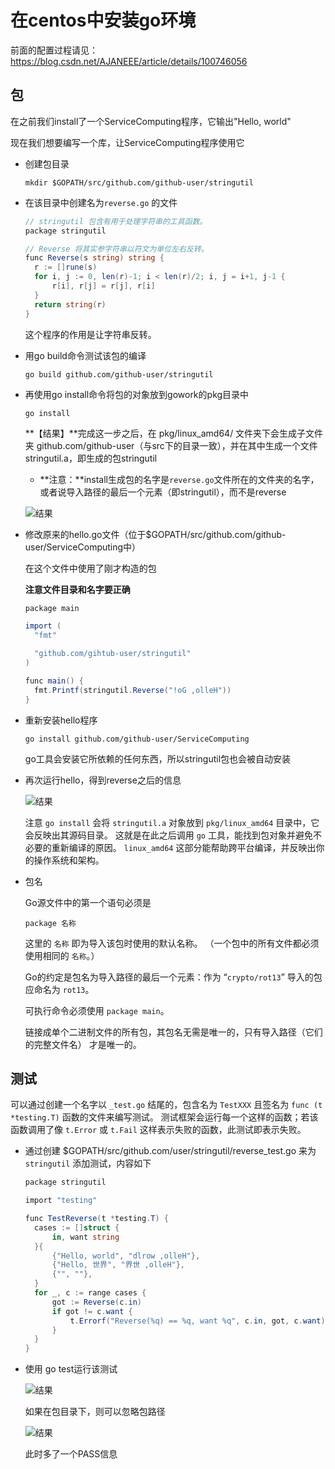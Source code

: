# 在centos中安装go环境

前面的配置过程请见：https://blog.csdn.net/AJANEEE/article/details/100746056



## 包

在之前我们install了一个ServiceComputing程序，它输出"Hello, world"

现在我们想要编写一个库，让ServiceComputing程序使用它

- 创建包目录

  ```
  mkdir $GOPATH/src/github.com/github-user/stringutil
  ```

  

- 在该目录中创建名为`reverse.go` 的文件

  ```csharp
  // stringutil 包含有用于处理字符串的工具函数。
  package stringutil
  
  // Reverse 将其实参字符串以符文为单位左右反转。
  func Reverse(s string) string {
  	r := []rune(s)
  	for i, j := 0, len(r)-1; i < len(r)/2; i, j = i+1, j-1 {
  		r[i], r[j] = r[j], r[i]
  	}
  	return string(r)
  }
  ```

  这个程序的作用是让字符串反转。

- 用go build命令测试该包的编译

  ```
  go build github.com/github-user/stringutil
  ```

- 再使用go install命令将包的对象放到gowork的pkg目录中

  ```
  go install
  ```

  **【结果】**完成这一步之后，在 pkg/linux_amd64/ 文件夹下会生成子文件夹 github.com/github-user（与src下的目录一致），并在其中生成一个文件stringutil.a，即生成的包stringutil

  - **注意：**install生成包的名字是`reverse.go`文件所在的文件夹的名字，或者说导入路径的最后一个元素（即stringutil），而不是reverse

  ![结果](C:\Users\LENOVO\AppData\Roaming\Typora\typora-user-images\1568252389925.png)

- 修改原来的hello.go文件（位于$GOPATH/src/github.com/github-user/ServiceComputing中）

  在这个文件中使用了刚才构造的包

  **注意文件目录和名字要正确**

  ```csharp
  package main
  
  import (
  	"fmt"
  
  	"github.com/gihtub-user/stringutil"
  )
  
  func main() {
  	fmt.Printf(stringutil.Reverse("!oG ,olleH"))
  }
  ```

- 重新安装hello程序

  ```
  go install github.com/github-user/ServiceComputing
  ```

  go工具会安装它所依赖的任何东西，所以stringutil包也会被自动安装

- 再次运行hello，得到reverse之后的信息

  ![结果](C:\Users\LENOVO\AppData\Roaming\Typora\typora-user-images\1568263552395.png)

  注意 `go install` 会将 `stringutil.a` 对象放到 `pkg/linux_amd64` 目录中，它会反映出其源码目录。 这就是在此之后调用 `go` 工具，能找到包对象并避免不必要的重新编译的原因。 `linux_amd64` 这部分能帮助跨平台编译，并反映出你的操作系统和架构。

- 包名

  Go源文件中的第一个语句必须是

  ```
  package 名称
  ```

  这里的 `名称` 即为导入该包时使用的默认名称。 （一个包中的所有文件都必须使用相同的 `名称`。）

  Go的约定是包名为导入路径的最后一个元素：作为 “`crypto/rot13`” 导入的包应命名为 `rot13`。

  可执行命令必须使用 `package main`。

  链接成单个二进制文件的所有包，其包名无需是唯一的，只有导入路径（它们的完整文件名） 才是唯一的。



## 测试

可以通过创建一个名字以 `_test.go` 结尾的，包含名为 `TestXXX` 且签名为 `func (t *testing.T)` 函数的文件来编写测试。 测试框架会运行每一个这样的函数；若该函数调用了像 `t.Error` 或 `t.Fail` 这样表示失败的函数，此测试即表示失败。

- 通过创建 $GOPATH/src/github.com/user/stringutil/reverse_test.go 来为 `stringutil` 添加测试，内容如下

  ```csharp
  package stringutil
  
  import "testing"
  
  func TestReverse(t *testing.T) {
  	cases := []struct {
  		in, want string
  	}{
  		{"Hello, world", "dlrow ,olleH"},
  		{"Hello, 世界", "界世 ,olleH"},
  		{"", ""},
  	}
  	for _, c := range cases {
  		got := Reverse(c.in)
  		if got != c.want {
  			t.Errorf("Reverse(%q) == %q, want %q", c.in, got, c.want)
  		}
  	}
  }
  ```

- 使用 go test运行该测试

  ![结果](C:\Users\LENOVO\AppData\Roaming\Typora\typora-user-images\1568264100117.png)

  如果在包目录下，则可以忽略包路径

  ![结果](C:\Users\LENOVO\AppData\Roaming\Typora\typora-user-images\1568264129236.png)

  此时多了一个PASS信息

